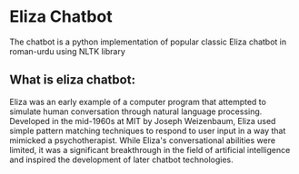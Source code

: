 # Eliza Chatbot
The chatbot is a python implementation of popular classic Eliza chatbot in roman-urdu using NLTK library

## What is eliza chatbot:
Eliza was an early example of a computer program that attempted to simulate human conversation through natural language processing. Developed in the mid-1960s at MIT by Joseph Weizenbaum, Eliza used simple pattern matching techniques to respond to user input in a way that mimicked a psychotherapist. While Eliza's conversational abilities were limited, it was a significant breakthrough in the field of artificial intelligence and inspired the development of later chatbot technologies.

